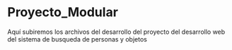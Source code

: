 # Proyecto_Modular
Aquí subiremos los archivos del desarrollo del proyecto del desarrollo web del sistema de busqueda de personas y objetos
